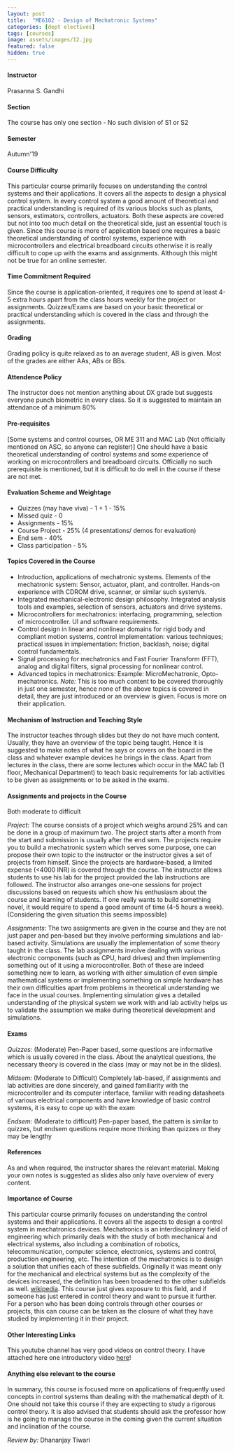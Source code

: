 ```yaml
---
layout: post
title:  "ME6102 - Design of Mechatronic Systems"
categories: [dept electives]
tags: [courses]
image: assets/images/12.jpg
featured: false
hidden: true
---
```


#### Instructor
Prasanna S. Gandhi 

#### Section
The course has only one section - No such division of S1 or S2

#### Semester
Autumn'19

#### Course Difficulty
This particular course primarily focuses on understanding the control systems and their applications. It covers all the aspects to design a physical control system. In every control system a good amount of theoretical and practical understanding is required of its various blocks such as plants, sensors, estimators, controllers, actuators. Both these aspects are covered but not into too much detail on the theoretical side, just an essential touch is given. Since this course is more of application based one requires a basic theoretical understanding of control systems, experience with microcontrollers and electrical breadboard circuits otherwise it is really difficult to cope up with the exams and assignments. Although this might not be true for an online semester. 

#### Time Commitment Required
Since the course is application-oriented, it requires one to spend at least 4-5 extra hours apart from the class hours weekly for the project or assignments. Quizzes/Exams are based on your basic theoretical or practical understanding which is covered in the class and through the assignments. 

#### Grading
Grading policy is quite relaxed as to an average student, AB is given. Most of the grades are either AAs, ABs or BBs. 

#### Attendence Policy
The instructor does not mention anything about DX grade but suggests everyone punch biometric in every class. So it is suggested to maintain an attendance of a minimum 80%

#### Pre-requisites
[Some systems and control courses, OR ME 311 and MAC Lab (Not  officially mentioned on ASC, so anyone can register)]
One should have a basic theoretical understanding of control systems and some experience of working on microcontrollers and breadboard circuits. Officially no such prerequisite is mentioned, but it is difficult to do well in the course if these are not met. 

#### Evaluation Scheme and Weightage
* Quizzes (may have viva) - 1 + 1 - 15% 
* Missed quiz - 0 
* Assignments - 15% 
* Course Project - 25% (4 presentations/ demos for evaluation) 
* End sem - 40% 
* Class participation - 5%

#### Topics Covered in the Course
* Introduction, applications of mechatronic systems. Elements of the mechatronic system: Sensor, actuator, plant, and controller. Hands-on experience with CDROM drive, scanner, or similar such system/s.
* Integrated mechanical-electronic design philosophy. Integrated analysis tools and examples, selection of sensors, actuators and drive systems.
* Microcontrollers for mechatronics: interfacing, programming, selection of microcontroller. UI and software requirements. 
* Control design in linear and nonlinear domains for rigid body and compliant motion systems, control implementation: various techniques; practical issues in implementation: friction, backlash, noise; digital control fundamentals. 
* Signal processing for mechatronics and Fast Fourier Transform (FFT), analog and digital filters, signal processing for nonlinear control.
* Advanced topics in mechatronics: Example: MicroMechatronic, Opto-mechatronics.
*Note:* This is too much content to be covered thoroughly in just one semester, hence none of the above topics is covered in detail, they are just introduced or an overview is given. Focus is more on their application.

#### Mechanism of Instruction and Teaching Style
The instructor teaches through slides but they do not have much content. Usually, they have an overview of the topic being taught. Hence it is suggested to make notes of what he says or covers on the board in the class and whatever example devices he brings in the class. Apart from lectures in the class, there are some lectures which occur in the MAC lab (1 floor, Mechanical  Department) to teach basic requirements for lab activities to be given as assignments or to be asked in the exams.   

#### Assignments and projects in the Course
Both moderate to difficult

*Project:* 
The course consists of a project which weighs around 25% and can be done in a group of maximum two. The project starts after a month from the start and submission is usually after the end sem. The projects require you to build a mechatronic system which serves some purpose, one can propose their own topic to the instructor or the instructor gives a set of projects from himself. Since the projects are hardware-based, a limited expense (<4000 INR) is covered through the course. The instructor allows students to use his lab for the project provided the lab instructions are followed. The instructor also arranges one-one sessions for project discussions based on requests which show his enthusiasm about the course and learning of students.  If one really wants to build something novel, it would require to spend a good amount of time (4-5 hours a week). (Considering the given situation this seems impossible)

*Assignments:*
The two assignments are given in the course and they are not just paper and pen-based but they involve performing simulations and lab-based activity. Simulations are usually the implementation of some theory taught in the class. The lab assignments involve dealing with various electronic components (such as CPU, hard drives) and then implementing something out of it using a microcontroller. 
Both of these are indeed something new to learn, as working with either simulation of even simple mathematical systems or implementing something on simple hardware has their own difficulties apart from problems in theoretical understanding we face in the usual courses. Implementing simulation gives a detailed understanding of the physical system we work with and lab activity helps us to validate the assumption we make during theoretical development and simulations. 

#### Exams
*Quizzes:* (Moderate)
Pen-Paper based, some questions are informative which is usually covered in the class. About the analytical questions, the necessary theory is covered in the class (may or may not be in the slides).
  
*Midsem:* (Moderate to Difficult)
Completely lab-based, if assignments and lab activities are done sincerely, and gained familiarity with the microcontroller and its computer interface, familiar with reading datasheets of various electrical components and have knowledge of basic control systems, it is easy to cope up with the exam

*Endsem:* (Moderate to difficult)
Pen-paper based, the pattern is similar to quizzes, but endsem questions require more thinking than quizzes or they may be lengthy

#### References
As and when required, the instructor shares the relevant material. Making your own notes is suggested as slides also only have overview of every content.

#### Importance of Course
This particular course primarily focuses on understanding the control systems and their applications. It covers all the aspects to design a control system in mechatronics devices. Mechatronics is an interdisciplinary field of engineering which primarily deals with the study of both mechanical and electrical systems, also including a combination of robotics, telecommunication, computer science, electronics, systems and control, production engineering, etc. The intention of the mechatronics is to design a solution that unifies each of these subfields. Originally it was meant only for the mechanical and electrical systems but as the complexity of the devices increased, the definition has been broadened to the other subfields as well. [wikipedia](https://en.wikipedia.org/wiki/Mechatronics). This course just gives exposure to this field, and if someone has just entered in control theory and want to pursue it further. For a person who has been doing controls through other courses or projects, this can course can be taken as the closure of what they have studied by implementing it in their project.

#### Other Interesting Links
This youtube channel has very good videos on control theory. I have attached here one introductory video [here](https://www.youtube.com/watch?v=oBc_BHxw78s)!

#### Anything else relevant to the course
In summary, this course is focused more on applications of frequently used concepts in control systems than dealing with the mathematical depth of it. One should not take this course if they are expecting to study a rigorous control theory. It is also advised that students should ask the professor how is he going to manage the course in the coming given the current situation and inclination of the course.

*Review by:* Dhananjay Tiwari